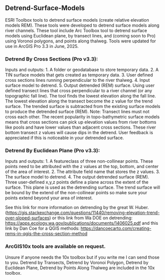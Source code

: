 ## Detrend-Surface-Models
ESRI Toolbox tools to detrend surface models (create relative elevation models REM).  These tools were developed to detrend surface models along river channels.
These tool include Arc Toolbox tool to detrend surface models using Euclidean plane, by transect lines, and (coming soon to Pro) using Voronoi polygons, and points along thalweg.  Tools were updated for use in ArcGIS Pro 3.3 in June, 2025.

### Detrend By Cross Sections (Pro v3.3):
Inputs and outputs: 
       1. A folder or geodatabase to store temporary data.
       2. A TIN surface models that gets created as temporary data.
       3. User defined cross sections lines running perpendicular to the river thalweg.
       4. Input surface model to detrend.
       5. Output detrended (REM) surface.
Using user defined transect lines that cross perpendicular to a river channel (or any topographic fall line). The tool finds the lowest elevation along the fall line.  The lowest elevation along the transect become the z value for the trend surface.  The trended surface is subtracted from the existing surface models to produce the detrended surface (REM).  Note:  Transect lines must not cross each other.  The recent popularity in topo-bathymetric surface models means that cross sections can pick up elevation values from river bottoms like pools and have lower values than adjacent cross sections.  These river bottom transect z values will cause dips in the detrend.  User feedback is appreciated if this is noticeable in your detrended surface.

### Detrend By Euclidean Plane (Pro v3.3):
Inputs and outputs: 
    1.  A featureclass of three non-collinear points.  These points need to be attributed with the z values at the top, bottom, and center of the area of interest.
    2.  The attribute field name that stores the z values.
    3.  The surface model to detrend.
    4.  The output detrended surface (REM).
Three user-defined x,y,z points define a plane across the extent of the surface.  This plane is used as the detrending surface.  The trend surface will be bound by the extend of the non-collinear points so make sure your points extend beyond your area of interest.

See this link for more information on detrending by the great W.  Huber. (https://gis.stackexchange.com/questions/11440/removing-elevation-trend-over-sloped-surfaces)
or this link from Wa DOE on detrending:  https://apps.ecology.wa.gov/publications/documents/1406025.pdf
and this link by Dan Coe for a QGIS methods:  https://dancoecarto.com/creating-rems-in-qgis-the-cross-section-method

### ArcGIS10x tools are available on request.
Unsure if anyone needs the 10x toolbox but if you write me I can send those to you.
Detrend by Transects, Detrend by Voronoi Polygon, Detrend by Euclidean Plane, Detrend by Points Along Thalweg are included in the 10x toolbox.
